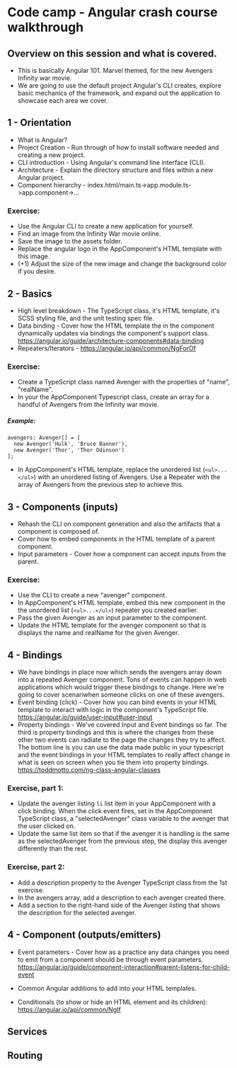 # Code camp - Angular crash course walkthrough

## Overview on this session and what is covered.
- This is basically Angular 101.  Marvel themed, for the new Avengers Infinity war movie.
- We are going to use the default project Angular's CLI creates, explore basic mechanics of the framework, and expand out the application to showcase each area we cover.

## 1 - Orientation
- What is Angular?
- Project Creation - Run through of how to install software needed and creating a new project.
- CLI introduction - Using Angular's command line interface (CLI).
- Architecture - Explain the directory structure and files within a new Angular project.
- Component hierarchy - index.html/main.ts->app.module.ts->app.component->...
### Exercise:
- Use the Angular CLI to create a new application for yourself.
- Find an image from the Infinity War movie online.
- Save the image to the assets folder.
- Replace the angular logo in the AppComponent's HTML template with this image.
- (+1) Adjust the size of the new image and change the background color if you desire.

## 2 - Basics
- High level breakdown - The TypeScript class, it's HTML template, it's SCSS styling file, and the unit testing spec file.
- Data binding - Cover how the HTML template the in the component dynamically updates via bindings the component's support class.
https://angular.io/guide/architecture-components#data-binding
- Repeaters/Iterators - https://angular.io/api/common/NgForOf 
### Exercise:
- Create a TypeScript class named Avenger with the properties of "name", "realName".
- In your the AppComponent Typescript class, create an array for a handful of Avengers from the Infinity war movie.
##### Example:
```
avengers: Avenger[] = [
  new Avenger('Hulk', 'Bruce Banner'),
  new Avenger('Thor', 'Thor Odinson')
];
```
- In AppComponent's HTML template, replace the unordered list (`<ul>...</ul>`) with an unordered listing of Avengers.  Use a Repeater with the array of Avengers from the previous step to achieve this.

## 3 - Components (inputs)
- Rehash the CLI on component generation and also the artifacts that a component is composed of.
- Cover how to embed components in the HTML template of a parent component.
- Input parameters - Cover how a component can accept inputs from the parent.
### Exercise:
- Use the CLI to create a new "avenger" component.
- In AppComponent's HTML template, embed this new component in the the unordered list (`<ul>...</ul>`) repeater you created earlier.
- Pass the given Avenger as an input parameter to the component.
- Update the HTML template for the avenger component so that is displays the name and realName for the given Avenger.

## 4 - Bindings
- We have bindings in place now which sends the avengers array down into a repeated Avenger component.  Tons of events can happen in web applications which would trigger these bindings to change.  Here we're going to cover scenariwhen someone clicks on one of these avengers.
- Event binding (click) - Cover how you can bind events in your HTML template to interact with logic in the component's TypeScript file.
https://angular.io/guide/user-input#user-input
- Property bindings - We've covered Input and Event bindings so far.  The third is property bindings and this is where the changes from these other two events can radiate to the page the changes they try to affect.  The bottom line is you can use the data made public in your typescript and the event bindings in your HTML templates to really affect change in what is seen on screen when you tie them into property bindings.
https://toddmotto.com/ng-class-angular-classes
### Exercise, part 1:
- Update the avenger listing `li` list item in your AppComponent with a click binding.  When the click event fires, set in the AppComponent TypeScript class, a "selectedAvenger" class variable to the avenger that the user clicked on.
- Update the same list item so that if the avenger it is handling is the same as the selectedAvenger from the previous step, the display this avenger differently than the rest.
### Exercise, part 2:
- Add a description property to the Avenger TypeScript class from the 1st exercise.
- In the avengers array, add a description to each avenger created there.
- Add a section to the right-hand side of the Avenger listing that shows the description for the selected avenger.






## 4 - Component (outputs/emitters)
- Event parameters - Cover how as a practice any data changes you need to emit from a component should be through event parameters.
https://angular.io/guide/component-interaction#parent-listens-for-child-event

- Common Angular additions to add into your HTML templates.
- Conditionals (to show or hide an HTML element and its children): https://angular.io/api/common/NgIf

## Services
## Routing
